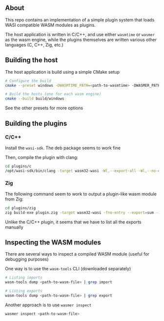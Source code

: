 ## About

This repo contains an implementation of a simple plugin system that loads WASI compatible WASM modules as plugins.

The host application is written in C/C++, and use either `wasmtime` or `wasmer` as the wasm engine, while the plugins themselves are written various other languages  (C, C++, Zig, etc.) 

## Building the host

The host application is build using a simple CMake setup

```bash
# Configure the build
cmake --preset windows -DWASMTIME_PATH=<path-to-wasmtime> -DWASMER_PATH=<path-to-wasmer>

# Build the hosts (one for each wasm engine)
cmake --build build/windows
```

See the other presets for more options

## Building the plugins

### C/C++

Install the `wasi-sdk`. The deb package seems to work fine

Then, compile the plugin with clang:

```bash
cd plugins/c
/opt/wasi-sdk/bin/clang -target wasm32-wasi -Wl,--export-all -Wl,--no-entry -o plugin.wasm plugin.c
```

### Zig

The following command seem to work to output a plugin-like wasm module from Zig:

```bash
cd plugins/zig
zig build-exe plugin.zig -target wasm32-wasi -fno-entry --export=sum --export=get_heap_allocated_string --export=free_heap_allocated_string --export=test_print --export=test_file_io --export=test_host_fn
```

Unlike the C/C++ plugin, it seems that we have to list all the exports manually

## Inspecting the WASM modules

There are several ways to inspect a compiled WASM module (useful for debugging purposes)

One way is to use the `wasm-tools` CLI (downloaded separately)

```bash
# Listing imports
wasm-tools dump <path-to-wasm-file> | grep import

# Listing exports
wasm-tools dump <path-to-wasm-file> | grep export
```

Another approach is to use `wasmer inspect`

```bash
wasmer inspect <path-to-wasm-file>
```

